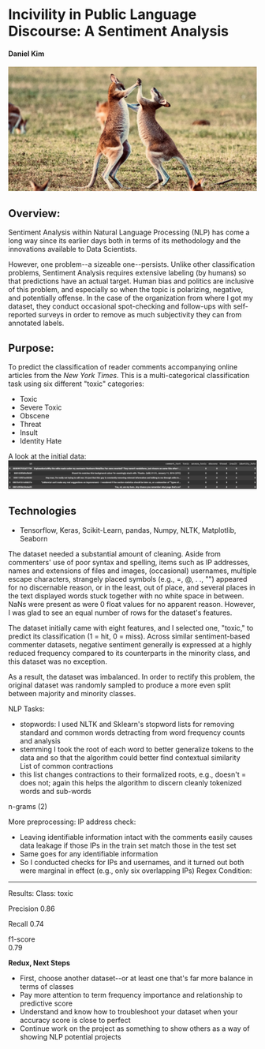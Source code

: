 # Incivility in Public Language Discourse: A Sentiment Analysis
#### Daniel Kim

![fighting wallabies](img/boxing_wallabies_unsplash.jpg)

## Overview:

Sentiment Analysis within Natural Language Processing (NLP) has come a long way since its earlier days both in terms of its methodology and the innovations available to Data Scientists.

However, one problem--a sizeable one--persists. Unlike other classification problems, Sentiment Analysis requires extensive labeling (by humans) so that predictions have an actual target. Human bias and politics are inclusive of this problem, and especially so when the topic is polarizing, negative, and potentially offense. In the case of the organization from where I got my dataset, they conduct occasional spot-checking and follow-ups with self-reported surveys in order to remove as much subjectivity they can from annotated labels.

## Purpose:

To predict the classification of reader comments accompanying online articles from the *New York Times*. This is a multi-categorical classification task using six different "toxic" categories:
- Toxic
- Severe Toxic
- Obscene
- Threat
- Insult
- Identity Hate

A look at the initial data:  
![initial dataframe examples](img/toxic_categories.png)  


## Technologies
- Tensorflow, Keras, Scikit-Learn, pandas, Numpy, NLTK, Matplotlib, Seaborn

The dataset needed a substantial amount of cleaning. Aside from commenters' use of poor syntax and spelling, items such as IP addresses, names and extensions of files and images, (occasional) usernames, multiple escape characters, strangely placed symbols (e.g., =, @, . ., "") appeared for no discernable reason, or in the least, out of place, and several places in the text displayed words stuck together with no white space in between. NaNs were present as were 0 float values for no apparent reason. However, I was glad to see an equal number of rows for the dataset's features.

The dataset initially came with eight features, and I selected one, "toxic," to predict its classification (1 = hit, 0 = miss). Across similar sentiment-based commenter datasets, negative sentiment generally is expressed at a highly reduced frequency compared to its counterparts in the minority class, and this dataset was no exception.

As a result, the dataset was imbalanced. In order to rectify this problem, the original dataset was randomly sampled to produce a more even split between majority and minority classes.

NLP Tasks:
- stopwords: 
I used NLTK and Sklearn's stopword lists for removing standard and common words detracting from word frequency counts and analysis
- stemming
I took the root of each word to better generalize tokens to the data and so that the algorithm could better find contextual similarity  
List of common contractions
- this list changes contractions to their formalized roots, e.g., doesn't = does not; again this helps the algorithm to discern cleanly tokenized words and sub-words

n-grams (2)

More preprocessing:
IP address check:
- Leaving identifiable information intact with the comments easily causes data leakage if those IPs in the train set match those in the test set
- Same goes for any identifiable information
- So I conducted checks for IPs and usernames, and it turned out both were marginal in effect (e.g., only six overlapping IPs)
Regex Condition:


---
Results:
Class: toxic  

Precision
0.86      

Recall
0.74       

f1-score  
0.79  


__Redux, Next Steps__
- First, choose another dataset--or at least one that's far more balance in terms of classes
- Pay more attention to term frequency importance and relationship to predictive score
- Understand and know how to troubleshoot your dataset when your accuracy score is close to perfect
- Continue work on the project as something to show others as a way of showing NLP potential projects